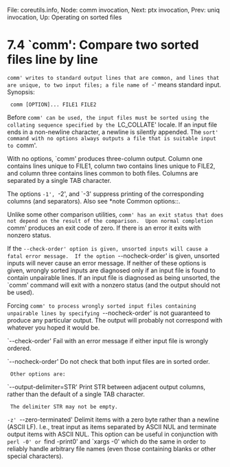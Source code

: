 File: coreutils.info,  Node: comm invocation,  Next: ptx invocation,  Prev: uniq invocation,  Up: Operating on sorted files

7.4 `comm': Compare two sorted files line by line
=================================================

`comm' writes to standard output lines that are common, and lines that
are unique, to two input files; a file name of `-' means standard
input.  Synopsis:

     comm [OPTION]... FILE1 FILE2

   Before `comm' can be used, the input files must be sorted using the
collating sequence specified by the `LC_COLLATE' locale.  If an input
file ends in a non-newline character, a newline is silently appended.
The `sort' command with no options always outputs a file that is
suitable input to `comm'.

   With no options, `comm' produces three-column output.  Column one
contains lines unique to FILE1, column two contains lines unique to
FILE2, and column three contains lines common to both files.  Columns
are separated by a single TAB character.

   The options `-1', `-2', and `-3' suppress printing of the
corresponding columns (and separators).  Also see *note Common
options::.

   Unlike some other comparison utilities, `comm' has an exit status
that does not depend on the result of the comparison.  Upon normal
completion `comm' produces an exit code of zero.  If there is an error
it exits with nonzero status.

   If the `--check-order' option is given, unsorted inputs will cause a
fatal error message.  If the option `--nocheck-order' is given,
unsorted inputs will never cause an error message.  If neither of these
options is given, wrongly sorted inputs are diagnosed only if an input
file is found to contain unpairable lines.  If an input file is
diagnosed as being unsorted, the `comm' command will exit with a
nonzero status (and the output should not be used).

   Forcing `comm' to process wrongly sorted input files containing
unpairable lines by specifying `--nocheck-order' is not guaranteed to
produce any particular output.  The output will probably not correspond
with whatever you hoped it would be.

`--check-order'
     Fail with an error message if either input file is wrongly ordered.

`--nocheck-order'
     Do not check that both input files are in sorted order.

     Other options are:

`--output-delimiter=STR'
     Print STR between adjacent output columns, rather than the default
     of a single TAB character.

     The delimiter STR may not be empty.

`-z'
`--zero-terminated'
     Delimit items with a zero byte rather than a newline (ASCII LF).
     I.e., treat input as items separated by ASCII NUL and terminate
     output items with ASCII NUL.  This option can be useful in
     conjunction with `perl -0' or `find -print0' and `xargs -0' which
     do the same in order to reliably handle arbitrary file names (even
     those containing blanks or other special characters).


